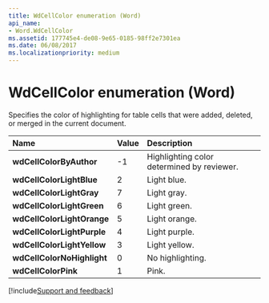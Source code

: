 ```yaml
---
title: WdCellColor enumeration (Word)
api_name:
- Word.WdCellColor
ms.assetid: 177745e4-de08-9e65-0185-98ff2e7301ea
ms.date: 06/08/2017
ms.localizationpriority: medium
---
```



# WdCellColor enumeration (Word)

Specifies the color of highlighting for table cells that were added, deleted, or merged in the current document.



|Name|Value|Description|
|:-----|:-----|:-----|
| **wdCellColorByAuthor**|-1|Highlighting color determined by reviewer.|
| **wdCellColorLightBlue**|2|Light blue.|
| **wdCellColorLightGray**|7|Light gray.|
| **wdCellColorLightGreen**|6|Light green.|
| **wdCellColorLightOrange**|5|Light orange.|
| **wdCellColorLightPurple**|4|Light purple.|
| **wdCellColorLightYellow**|3|Light yellow.|
| **wdCellColorNoHighlight**|0|No highlighting.|
| **wdCellColorPink**|1|Pink.|

[!include[Support and feedback](~/includes/feedback-boilerplate.md)]